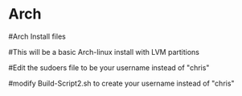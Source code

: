 # Arch
#Arch Install files

#This will be a basic Arch-linux install with LVM partitions 

#Edit the sudoers file to be your username instead of "chris"

#modify Build-Script2.sh to create your username instead of "chris"
